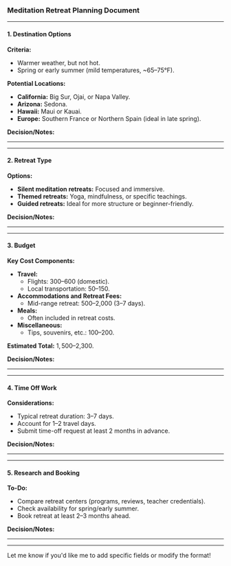 ### Meditation Retreat Planning Document

---
#### **1. Destination Options**

**Criteria:**

- Warmer weather, but not hot.
- Spring or early summer (mild temperatures, ~65–75°F).

**Potential Locations:**

- **California:** Big Sur, Ojai, or Napa Valley.
- **Arizona:** Sedona.
- **Hawaii:** Maui or Kauai.
- **Europe:** Southern France or Northern Spain (ideal in late spring).

**Decision/Notes:**

---

---

#### **2. Retreat Type**

**Options:**

- **Silent meditation retreats:** Focused and immersive.
- **Themed retreats:** Yoga, mindfulness, or specific teachings.
- **Guided retreats:** Ideal for more structure or beginner-friendly.

**Decision/Notes:**

---

---

#### **3. Budget**

**Key Cost Components:**

- **Travel:**
    - Flights: $300–$600 (domestic).
    - Local transportation: $50–$150.
- **Accommodations and Retreat Fees:**
    - Mid-range retreat: $500–$2,000 (3–7 days).
- **Meals:**
    - Often included in retreat costs.
- **Miscellaneous:**
    - Tips, souvenirs, etc.: $100–$200.

**Estimated Total:** $1,500–$2,300.

**Decision/Notes:**

---

---

#### **4. Time Off Work**

**Considerations:**

- Typical retreat duration: 3–7 days.
- Account for 1–2 travel days.
- Submit time-off request at least 2 months in advance.

**Decision/Notes:**

---

---

#### **5. Research and Booking**

**To-Do:**

- Compare retreat centers (programs, reviews, teacher credentials).
- Check availability for spring/early summer.
- Book retreat at least 2–3 months ahead.

**Decision/Notes:**

---

---

Let me know if you'd like me to add specific fields or modify the format!
